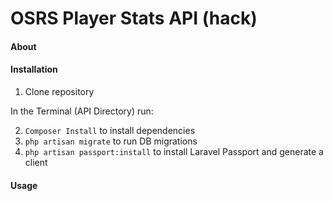 # OSRS Player Stats API (hack) #


#### About ####

#### Installation ####

1. Clone repository 

In the Terminal (API Directory) run:

2. `Composer Install` to install dependencies
3. `php artisan migrate` to run DB migrations
4. `php artisan passport:install` to install Laravel Passport and generate a client 

#### Usage ####
